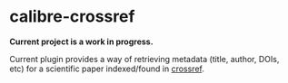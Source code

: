 # calibre-crossref

**Current project is a work in progress.**

Current plugin provides a way of retrieving metadata (title, author, DOIs, etc)
for a scientific paper indexed/found in [crossref](https://crossref.org).


